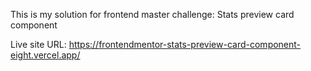 This is my solution for frontend master challenge: Stats preview card component

Live site URL: https://frontendmentor-stats-preview-card-component-eight.vercel.app/
